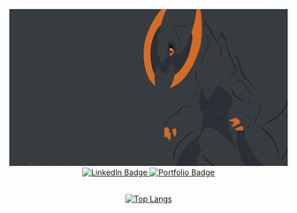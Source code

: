 <div id="header" align="center">

<img src="https://github.com/Kalamojo/Kalamojo/blob/main/resources/Haxorus_Drip.png" alt="Shiny Haxorus with gray and orange tones" width="700"/>

<div id="badges">
  <a href="https://www.linkedin.com/in/kolade-alabi/">
    <img src="https://img.shields.io/badge/LinkedIn-blue?style=for-the-badge&logo=linkedin&logoColor=white" alt="LinkedIn Badge"/>
  </a>
  <a href="https://kalamojo.github.io/">
    <img src="https://img.shields.io/badge/Portfolio-%23000000.svg?style=for-the-badge&logo=firefox&logoColor=#FF7139" alt="Portfolio Badge"/>
  </a>
</div>

<img src="https://komarev.com/ghpvc/?username=Kalamojo&style=flat-square&color=blue" alt=""/>

[![Top Langs](https://github-readme-stats.vercel.app/api/top-langs/?username=Kalamojo&layout=compact&theme=vision-friendly-dark)](https://github.com/anuraghazra/github-readme-stats)

</div>
<!---
Kalamojo/Kalamojo is a ✨ special ✨ repository because its `README.md` (this file) appears on your GitHub profile.
You can click the Preview link to take a look at your changes.
--->
